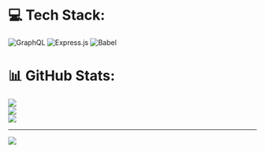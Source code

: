 
# 💻 Tech Stack:
![GraphQL](https://img.shields.io/badge/-GraphQL-E10098?style=for-the-badge&logo=graphql&logoColor=white) ![Express.js](https://img.shields.io/badge/express.js-%23404d59.svg?style=for-the-badge&logo=express&logoColor=%2361DAFB) ![Babel](https://img.shields.io/badge/Babel-F9DC3e?style=for-the-badge&logo=babel&logoColor=black)
# 📊 GitHub Stats:
![](https://github-readme-stats.vercel.app/api?username=rridwan27&theme=dark&hide_border=true&include_all_commits=false&count_private=false)<br/>
![](https://nirzak-streak-stats.vercel.app/?user=rridwan27&theme=dark&hide_border=true)<br/>
![](https://github-readme-stats.vercel.app/api/top-langs/?username=rridwan27&theme=dark&hide_border=true&include_all_commits=false&count_private=false&layout=compact)

---
[![](https://visitcount.itsvg.in/api?id=rridwan27&icon=0&color=0)](https://visitcount.itsvg.in)

<!-- Proudly created with GPRM ( https://gprm.itsvg.in ) -->
